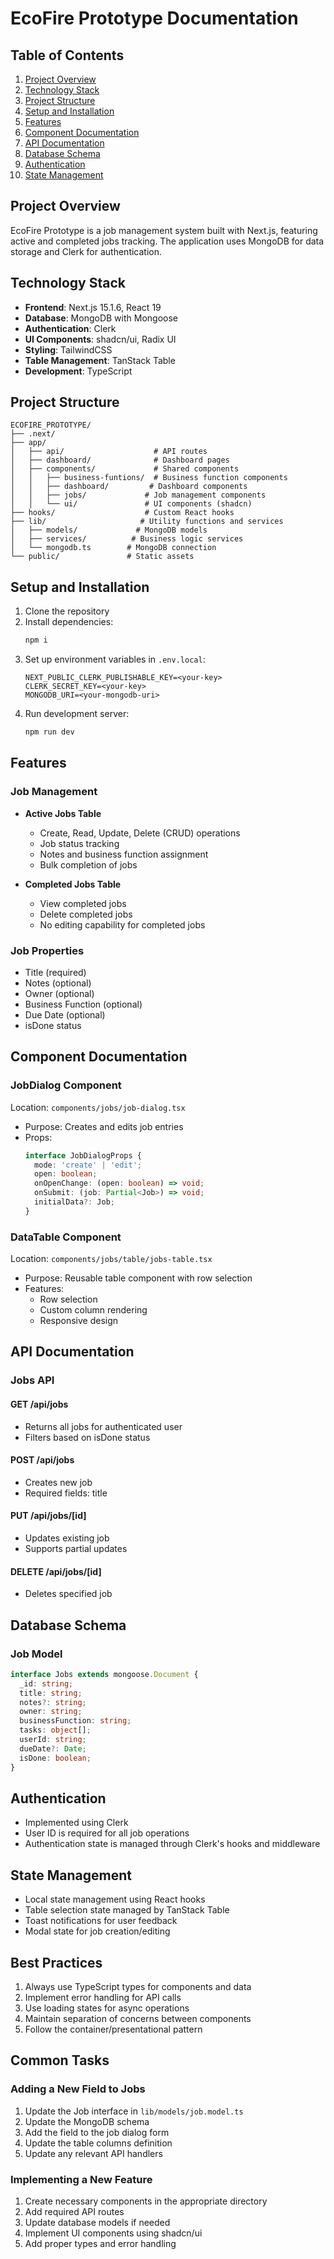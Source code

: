 # EcoFire Prototype Documentation

## Table of Contents
1. [Project Overview](#project-overview)
2. [Technology Stack](#technology-stack)
3. [Project Structure](#project-structure)
4. [Setup and Installation](#setup-and-installation)
5. [Features](#features)
6. [Component Documentation](#component-documentation)
7. [API Documentation](#api-documentation)
8. [Database Schema](#database-schema)
9. [Authentication](#authentication)
10. [State Management](#state-management)

## Project Overview
EcoFire Prototype is a job management system built with Next.js, featuring active and completed jobs tracking. The application uses MongoDB for data storage and Clerk for authentication.

## Technology Stack
- **Frontend**: Next.js 15.1.6, React 19
- **Database**: MongoDB with Mongoose
- **Authentication**: Clerk
- **UI Components**: shadcn/ui, Radix UI
- **Styling**: TailwindCSS
- **Table Management**: TanStack Table
- **Development**: TypeScript

## Project Structure
```
ECOFIRE_PROTOTYPE/
├── .next/
├── app/
│   ├── api/                    # API routes
│   ├── dashboard/              # Dashboard pages
│   ├── components/             # Shared components
│   │   ├── business-funtions/  # Business function components
│   │   ├── dashboard/         # Dashboard components
│   │   ├── jobs/             # Job management components
│   │   └── ui/               # UI components (shadcn)
├── hooks/                    # Custom React hooks
├── lib/                     # Utility functions and services
│   ├── models/             # MongoDB models
│   ├── services/          # Business logic services
│   └── mongodb.ts        # MongoDB connection
└── public/               # Static assets
```

## Setup and Installation
1. Clone the repository
2. Install dependencies:
   ```bash
   npm i
   ```
3. Set up environment variables in `.env.local`:
   ```
   NEXT_PUBLIC_CLERK_PUBLISHABLE_KEY=<your-key>
   CLERK_SECRET_KEY=<your-key>
   MONGODB_URI=<your-mongodb-uri>
   ```
4. Run development server:
   ```bash
   npm run dev
   ```

## Features

### Job Management
- **Active Jobs Table**
  - Create, Read, Update, Delete (CRUD) operations
  - Job status tracking
  - Notes and business function assignment
  - Bulk completion of jobs
  
- **Completed Jobs Table**
  - View completed jobs
  - Delete completed jobs
  - No editing capability for completed jobs

### Job Properties
- Title (required)
- Notes (optional)
- Owner (optional)
- Business Function (optional)
- Due Date (optional)
- isDone status

## Component Documentation

### JobDialog Component
Location: `components/jobs/job-dialog.tsx`
- Purpose: Creates and edits job entries
- Props:
  ```typescript
  interface JobDialogProps {
    mode: 'create' | 'edit';
    open: boolean;
    onOpenChange: (open: boolean) => void;
    onSubmit: (job: Partial<Job>) => void;
    initialData?: Job;
  }
  ```

### DataTable Component
Location: `components/jobs/table/jobs-table.tsx`
- Purpose: Reusable table component with row selection
- Features:
  - Row selection
  - Custom column rendering
  - Responsive design

## API Documentation

### Jobs API

#### GET /api/jobs
- Returns all jobs for authenticated user
- Filters based on isDone status

#### POST /api/jobs
- Creates new job
- Required fields: title

#### PUT /api/jobs/[id]
- Updates existing job
- Supports partial updates

#### DELETE /api/jobs/[id]
- Deletes specified job

## Database Schema

### Job Model
```typescript
interface Jobs extends mongoose.Document {
  _id: string;
  title: string;
  notes?: string;
  owner: string;
  businessFunction: string;
  tasks: object[];
  userId: string;
  dueDate?: Date;
  isDone: boolean;
}
```

## Authentication
- Implemented using Clerk
- User ID is required for all job operations
- Authentication state is managed through Clerk's hooks and middleware

## State Management
- Local state management using React hooks
- Table selection state managed by TanStack Table
- Toast notifications for user feedback
- Modal state for job creation/editing

## Best Practices
1. Always use TypeScript types for components and data
2. Implement error handling for API calls
3. Use loading states for async operations
4. Maintain separation of concerns between components
5. Follow the container/presentational pattern

## Common Tasks

### Adding a New Field to Jobs
1. Update the Job interface in `lib/models/job.model.ts`
2. Update the MongoDB schema
3. Add the field to the job dialog form
4. Update the table columns definition
5. Update any relevant API handlers

### Implementing a New Feature
1. Create necessary components in the appropriate directory
2. Add required API routes
3. Update database models if needed
4. Implement UI components using shadcn/ui
5. Add proper types and error handling